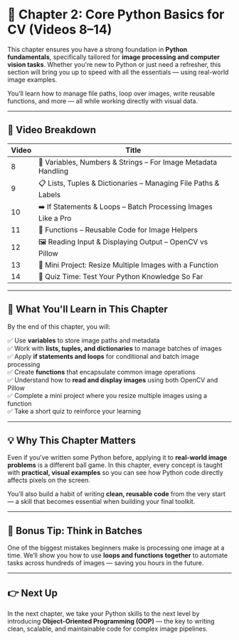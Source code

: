 # 🔹 Chapter 2: Core Python Basics for CV (Videos 8–14)

This chapter ensures you have a strong foundation in **Python fundamentals**, specifically tailored for **image processing and computer vision tasks**. Whether you're new to Python or just need a refresher, this section will bring you up to speed with all the essentials — using real-world image examples.

You’ll learn how to manage file paths, loop over images, write reusable functions, and more — all while working directly with visual data.

---

## 🎥 Video Breakdown

| Video | Title                                                          |
| ----- | -------------------------------------------------------------- |
| 8     | 🔢 Variables, Numbers & Strings – For Image Metadata Handling  |
| 9     | 📋 Lists, Tuples & Dictionaries – Managing File Paths & Labels |
| 10    | ➡️ If Statements & Loops – Batch Processing Images Like a Pro  |
| 11    | 🔁 Functions – Reusable Code for Image Helpers                 |
| 12    | 🖼️ Reading Input & Displaying Output – OpenCV vs Pillow       |
| 13    | 🏫 Mini Project: Resize Multiple Images with a Function        |
| 14    | 🧪 Quiz Time: Test Your Python Knowledge So Far                |

---

## 🎯 What You'll Learn in This Chapter

By the end of this chapter, you will:

✅ Use **variables** to store image paths and metadata  
✅ Work with **lists, tuples, and dictionaries** to manage batches of images  
✅ Apply **if statements and loops** for conditional and batch image processing  
✅ Create **functions** that encapsulate common image operations  
✅ Understand how to **read and display images** using both OpenCV and Pillow  
✅ Complete a mini project where you resize multiple images using a function  
✅ Take a short quiz to reinforce your learning  

---

## 💡 Why This Chapter Matters

Even if you’ve written some Python before, applying it to **real-world image problems** is a different ball game. In this chapter, every concept is taught with **practical, visual examples** so you can see how Python code directly affects pixels on the screen.

You’ll also build a habit of writing **clean, reusable code** from the very start — a skill that becomes essential when building your final toolkit.

---

## 🚀 Bonus Tip: Think in Batches

One of the biggest mistakes beginners make is processing one image at a time. We’ll show you how to use **loops and functions together** to automate tasks across hundreds of images — saving you hours in the future.

---

## 👉 Next Up

In the next chapter, we take your Python skills to the next level by introducing **Object-Oriented Programming (OOP)** — the key to writing clean, scalable, and maintainable code for complex image pipelines.